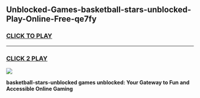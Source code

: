 
## Unblocked-Games-basketball-stars-unblocked-Play-Online-Free-qe7fy
<h3>
<a href="https://premium76.site?title=basketball-stars-unblocked&ref=26A">CLICK TO PLAY</a></h3>
<hr>

<h3>
<a href="https://premium76.site?title=basketball-stars-unblocked&ref=26A">CLICK 2 PLAY</a>
  
</h3>

<a href="https://premium76.site?title=basketball-stars-unblocked&ref=26A"><img src="https://clearcache.store/games.png"></a>


**basketball-stars-unblocked games unblocked: Your Gateway to Fun and Accessible Online Gaming**
